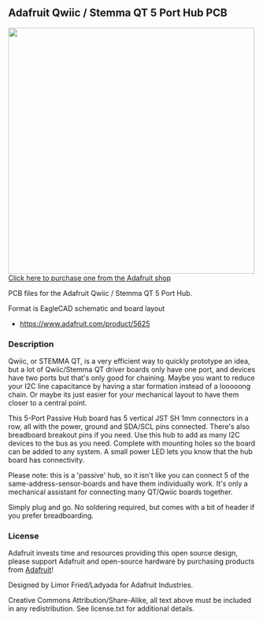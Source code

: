 ## Adafruit Qwiic / Stemma QT 5 Port Hub PCB

<a href="http://www.adafruit.com/products/5625"><img src="assets/5625.jpg?raw=true" width="500px"><br/>
Click here to purchase one from the Adafruit shop</a>

PCB files for the Adafruit Qwiic / Stemma QT 5 Port Hub. 

Format is EagleCAD schematic and board layout
* https://www.adafruit.com/product/5625

### Description

Qwiic, or STEMMA QT, is a very efficient way to quickly prototype an idea, but a lot of Qwiic/Stemma QT driver boards only have one port, and devices have two ports but that's only good for chaining. Maybe you want to reduce your I2C line capacitance by having a star formation instead of a looooong chain. Or maybe its just easier for your mechanical layout to have them closer to a central point. 

This 5-Port Passive Hub board has 5 vertical JST SH 1mm connectors in a row, all with the power, ground and SDA/SCL pins connected. There's also breadboard breakout pins if you need. Use this hub to add as many I2C devices to the bus as you need. Complete with mounting holes so the board can be added to any system. A small power LED lets you know that the hub board has connectivity.

Please note: this is a 'passive' hub, so it isn't like you can connect 5 of the same-address-sensor-boards and have them individually work. It's only a mechanical assistant for connecting many QT/Qwiic boards together.

Simply plug and go. No soldering required, but comes with a bit of header if you prefer breadboarding.

### License

Adafruit invests time and resources providing this open source design, please support Adafruit and open-source hardware by purchasing products from [Adafruit](https://www.adafruit.com)!

Designed by Limor Fried/Ladyada for Adafruit Industries.

Creative Commons Attribution/Share-Alike, all text above must be included in any redistribution. 
See license.txt for additional details.
